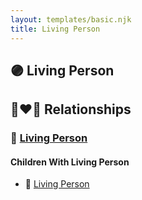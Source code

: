 ```yaml
---
layout: templates/basic.njk
title: Living Person
---
```

## 🟣 Living Person

## 👩‍❤️‍👨 Relationships

### 🔵 [Living Person](/people/3/33194076)

#### Children With Living Person
* 🔵 [Living Person](/people/6/66828208)